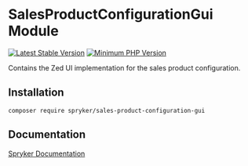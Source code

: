 # SalesProductConfigurationGui Module
[![Latest Stable Version](https://poser.pugx.org/spryker/sales-product-configuration-gui/v/stable.svg)](https://packagist.org/packages/spryker/sales-product-configuration-gui)
[![Minimum PHP Version](https://img.shields.io/badge/php-%3E%3D%208.2-8892BF.svg)](https://php.net/)

Contains the Zed UI implementation for the sales product configuration.

## Installation

```
composer require spryker/sales-product-configuration-gui
```

## Documentation

[Spryker Documentation](https://docs.spryker.com)

